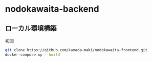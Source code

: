# nodokawaita-backend


## ローカル環境構築
初回
```bash
git clone https://github.com/kamada-maki/nodokawaita-frontend.git
docker-compose up --build
```
